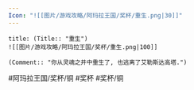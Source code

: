 ```yaml
---
Icon: "![[图片/游戏攻略/阿玛拉王国/奖杯/重生.png|30]]"
---
```

```ad-common-bronze-trophy
title: (Title:: "重生")
![[图片/游戏攻略/阿玛拉王国/奖杯/重生.png|100]]

(Comment:: "你从灵魂之井中重生了, 也逃离了艾勒斯达高塔.")
```

#阿玛拉王国/奖杯/铜 #奖杯 #奖杯/铜
